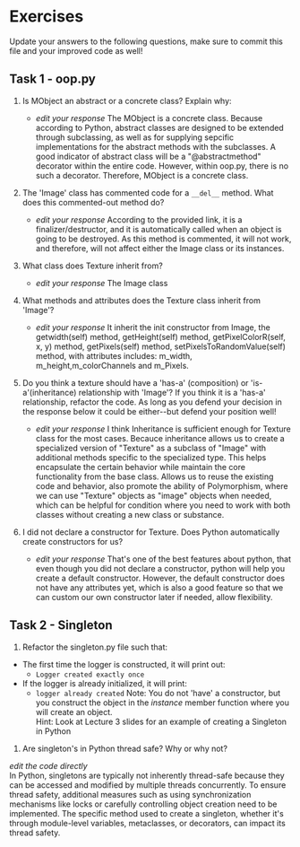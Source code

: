 # Exercises

Update your answers to the following questions, make sure to commit this file and your improved code as well!


## Task 1 - oop.py

1. Is MObject an abstract or a concrete class? Explain why:
	- *edit your response*
    The MObject is a concrete class. Because according to Python, abstract classes are designed to be extended through subclassing, as well as for supplying sepcific implementations for the abstract methods with the subclasses. A good indicator of abstract class will be a "@abstractmethod" decorator within the entire code. However, within oop.py, there is no such a decorator. Therefore, MObject is a concrete class.

1. The 'Image' class has commented code for a `__del__` method. What does this commented-out method do?
	- *edit your response*
	According to the provided link, it is a finalizer/destructor, and it is automatically called when an object is going to be destroyed. As this method is commented, it will not work, and therefore, will not affect either the Image class or its instances.
1. What class does Texture inherit from?
	- *edit your response*
	The Image class
1. What methods and attributes does the Texture class inherit from 'Image'? 
	- *edit your response*
	It inherit the init constructor from Image, the getwidth(self) method, 
getHeight(self) method, getPixelColorR(self, x, y) method, getPixels(self) method, setPixelsToRandomValue(self) method, with attributes includes: m_width, m_height,m_colorChannels and m_Pixels.
1. Do you think a texture should have a 'has-a' (composition) or 'is-a'(inheritance) relationship with 'Image'? If you think it is a 'has-a' relationship, refactor the code. As long as you defend your decision in the response below it could be either--but defend your position well!
	- *edit your response*
	I think Inheritance is sufficient enough for Texture class for the most cases. Becauce inheritance allows us to create a specialized version of "Texture" as a subclass of "Image" with additional methods specific to the specialized type. This helps encapsulate the certain behavior while maintain the core functionality from the base class. Allows us to reuse the existing code and behavior, also promote the ability of Polymorphism, where we can use "Texture" objects as "image" objects when needed, which can be helpful for condition where you need to work with both classes without creating a new class or substance.

1. I did not declare a constructor for Texture. Does Python automatically create constructors for us? 
	- *edit your response*
       That's one of the best features about python, that even though you did not declare a constructor, python will help you create a default constructor. However, the default constructor does not have any attributes yet, which is also a good feature so that we can custom our own constructor later if needed, allow flexibility.
## Task 2 - Singleton

1. Refactor the singleton.py file such that:
  - The first time the logger is constructed, it will print out:
  	-  `Logger created exactly once`
  - If the logger is already initialized, it will print:
  	-  `logger already created`
Note: You do not 'have' a constructor, but you construct the object in the *instance* member function where you will create an object.  
Hint: Look at Lecture 3 slides for an example of creating a Singleton in Python

1. Are singleton's in Python thread safe? Why or why not?

*edit the code directly*  
 In Python, singletons are typically not inherently thread-safe because they can be accessed and modified by multiple threads concurrently. To ensure thread safety, additional measures such as using synchronization mechanisms like locks or carefully controlling object creation need to be implemented. The specific method used to create a singleton, whether it's through module-level variables, metaclasses, or decorators, can impact its thread safety.
